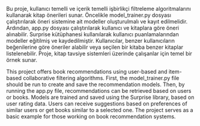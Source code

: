 Bu proje, kullanıcı temelli ve içerik temelli işbirlikçi filtreleme algoritmalarını kullanarak kitap önerileri sunar. Öncelikle model_trainer.py dosyası çalıştırılarak öneri sistemine ait modeller oluşturulmalı ve kayıt edilmelidir. Ardından, app.py dosyası çalıştırılarak kullanıcı ve kitaplara göre öneri alınabilir. Surprise kütüphanesi kullanılarak kullanıcı puanlamalarından modeller eğitilmiş ve kaydedilmiştir. Kullanıcılar, benzer kullanıcıların beğenilerine göre öneriler alabilir veya seçilen bir kitaba benzer kitaplar listelenebilir. Proje, kitap tavsiye sistemleri üzerinde çalışanlar için temel bir örnek sunar.

This project offers book recommendations using user-based and item-based collaborative filtering algorithms. First, the model_trainer.py file should be run to create and save the recommendation models. Then, by running the app.py file, recommendations can be retrieved based on users or books. Models are trained and saved using the Surprise library, based on user rating data. Users can receive suggestions based on preferences of similar users or get books similar to a selected one. The project serves as a basic example for those working on book recommendation systems.